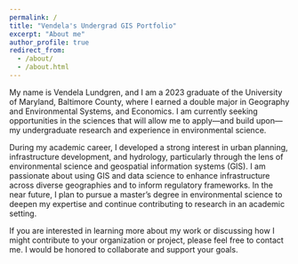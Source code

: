 ```yaml
---
permalink: /
title: "Vendela's Undergrad GIS Portfolio"
excerpt: "About me"
author_profile: true
redirect_from: 
  - /about/
  - /about.html
---
```


My name is Vendela Lundgren, and I am a 2023 graduate of the University of Maryland, Baltimore County, where I earned a double major in Geography and Environmental Systems, and Economics. I am currently seeking opportunities in the sciences that will allow me to apply—and build upon—my undergraduate research and experience in environmental science.

During my academic career, I developed a strong interest in urban planning, infrastructure development, and hydrology, particularly through the lens of environmental science and geospatial information systems (GIS). I am passionate about using GIS and data science to enhance infrastructure across diverse geographies and to inform regulatory frameworks. In the near future, I plan to pursue a master’s degree in environmental science to deepen my expertise and continue contributing to research in an academic setting.

If you are interested in learning more about my work or discussing how I might contribute to your organization or project, please feel free to contact me. I would be honored to collaborate and support your goals.
